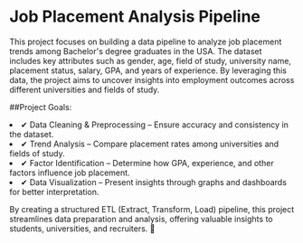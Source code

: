# Job Placement Analysis Pipeline
This project focuses on building a data pipeline to analyze job placement trends among Bachelor's degree graduates in the USA. The dataset includes key attributes such as gender, age, field of study, university name, placement status, salary, GPA, and years of experience. By leveraging this data, the project aims to uncover insights into employment outcomes across different universities and fields of study.

##Project Goals:
<li>✔ Data Cleaning & Preprocessing – Ensure accuracy and consistency in the dataset.</li>
<li>✔ Trend Analysis – Compare placement rates among universities and fields of study.</li>
<li>✔ Factor Identification – Determine how GPA, experience, and other factors influence job placement.</li>
<li>✔ Data Visualization – Present insights through graphs and dashboards for better interpretation.</li>

By creating a structured ETL (Extract, Transform, Load) pipeline, this project streamlines data preparation and analysis, offering valuable insights to students, universities, and recruiters. 🚀
